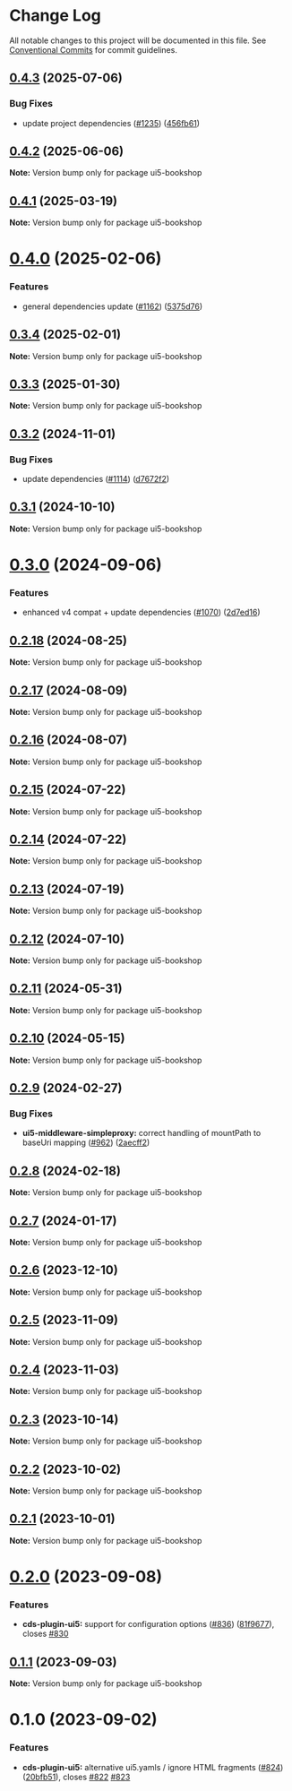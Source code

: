 # Change Log

All notable changes to this project will be documented in this file.
See [Conventional Commits](https://conventionalcommits.org) for commit guidelines.

## [0.4.3](https://github.com/ui5-community/ui5-ecosystem-showcase/compare/ui5-bookshop@0.4.2...ui5-bookshop@0.4.3) (2025-07-06)


### Bug Fixes

* update project dependencies ([#1235](https://github.com/ui5-community/ui5-ecosystem-showcase/issues/1235)) ([456fb61](https://github.com/ui5-community/ui5-ecosystem-showcase/commit/456fb6143125e3334acafb129e219499b2a1c882))





## [0.4.2](https://github.com/ui5-community/ui5-ecosystem-showcase/compare/ui5-bookshop@0.4.1...ui5-bookshop@0.4.2) (2025-06-06)

**Note:** Version bump only for package ui5-bookshop





## [0.4.1](https://github.com/ui5-community/ui5-ecosystem-showcase/compare/ui5-bookshop@0.4.0...ui5-bookshop@0.4.1) (2025-03-19)

**Note:** Version bump only for package ui5-bookshop





# [0.4.0](https://github.com/ui5-community/ui5-ecosystem-showcase/compare/ui5-bookshop@0.3.4...ui5-bookshop@0.4.0) (2025-02-06)


### Features

* general dependencies update ([#1162](https://github.com/ui5-community/ui5-ecosystem-showcase/issues/1162)) ([5375d76](https://github.com/ui5-community/ui5-ecosystem-showcase/commit/5375d76496741433330d76ce59a89b39f7ad8a69))





## [0.3.4](https://github.com/ui5-community/ui5-ecosystem-showcase/compare/ui5-bookshop@0.3.3...ui5-bookshop@0.3.4) (2025-02-01)

**Note:** Version bump only for package ui5-bookshop





## [0.3.3](https://github.com/ui5-community/ui5-ecosystem-showcase/compare/ui5-bookshop@0.3.2...ui5-bookshop@0.3.3) (2025-01-30)

**Note:** Version bump only for package ui5-bookshop





## [0.3.2](https://github.com/ui5-community/ui5-ecosystem-showcase/compare/ui5-bookshop@0.3.1...ui5-bookshop@0.3.2) (2024-11-01)


### Bug Fixes

* update dependencies ([#1114](https://github.com/ui5-community/ui5-ecosystem-showcase/issues/1114)) ([d7672f2](https://github.com/ui5-community/ui5-ecosystem-showcase/commit/d7672f2cd10f8a5de1da3070050ab98810e0fcf8))





## [0.3.1](https://github.com/ui5-community/ui5-ecosystem-showcase/compare/ui5-bookshop@0.3.0...ui5-bookshop@0.3.1) (2024-10-10)

**Note:** Version bump only for package ui5-bookshop





# [0.3.0](https://github.com/ui5-community/ui5-ecosystem-showcase/compare/ui5-bookshop@0.2.18...ui5-bookshop@0.3.0) (2024-09-06)


### Features

* enhanced v4 compat + update dependencies ([#1070](https://github.com/ui5-community/ui5-ecosystem-showcase/issues/1070)) ([2d7ed16](https://github.com/ui5-community/ui5-ecosystem-showcase/commit/2d7ed1623249febd32ecabdd2b47698f1cd968d5))





## [0.2.18](https://github.com/ui5-community/ui5-ecosystem-showcase/compare/ui5-bookshop@0.2.17...ui5-bookshop@0.2.18) (2024-08-25)

**Note:** Version bump only for package ui5-bookshop





## [0.2.17](https://github.com/ui5-community/ui5-ecosystem-showcase/compare/ui5-bookshop@0.2.16...ui5-bookshop@0.2.17) (2024-08-09)

**Note:** Version bump only for package ui5-bookshop





## [0.2.16](https://github.com/ui5-community/ui5-ecosystem-showcase/compare/ui5-bookshop@0.2.15...ui5-bookshop@0.2.16) (2024-08-07)

**Note:** Version bump only for package ui5-bookshop





## [0.2.15](https://github.com/ui5-community/ui5-ecosystem-showcase/compare/ui5-bookshop@0.2.14...ui5-bookshop@0.2.15) (2024-07-22)

**Note:** Version bump only for package ui5-bookshop





## [0.2.14](https://github.com/ui5-community/ui5-ecosystem-showcase/compare/ui5-bookshop@0.2.13...ui5-bookshop@0.2.14) (2024-07-22)

**Note:** Version bump only for package ui5-bookshop





## [0.2.13](https://github.com/ui5-community/ui5-ecosystem-showcase/compare/ui5-bookshop@0.2.12...ui5-bookshop@0.2.13) (2024-07-19)

**Note:** Version bump only for package ui5-bookshop





## [0.2.12](https://github.com/ui5-community/ui5-ecosystem-showcase/compare/ui5-bookshop@0.2.11...ui5-bookshop@0.2.12) (2024-07-10)

**Note:** Version bump only for package ui5-bookshop





## [0.2.11](https://github.com/ui5-community/ui5-ecosystem-showcase/compare/ui5-bookshop@0.2.10...ui5-bookshop@0.2.11) (2024-05-31)

**Note:** Version bump only for package ui5-bookshop





## [0.2.10](https://github.com/ui5-community/ui5-ecosystem-showcase/compare/ui5-bookshop@0.2.9...ui5-bookshop@0.2.10) (2024-05-15)

**Note:** Version bump only for package ui5-bookshop





## [0.2.9](https://github.com/ui5-community/ui5-ecosystem-showcase/compare/ui5-bookshop@0.2.8...ui5-bookshop@0.2.9) (2024-02-27)


### Bug Fixes

* **ui5-middleware-simpleproxy:** correct handling of mountPath to baseUri mapping ([#962](https://github.com/ui5-community/ui5-ecosystem-showcase/issues/962)) ([2aecff2](https://github.com/ui5-community/ui5-ecosystem-showcase/commit/2aecff22d7c8600837a217cfe02007b68926ab4f))





## [0.2.8](https://github.com/ui5-community/ui5-ecosystem-showcase/compare/ui5-bookshop@0.2.7...ui5-bookshop@0.2.8) (2024-02-18)

**Note:** Version bump only for package ui5-bookshop





## [0.2.7](https://github.com/ui5-community/ui5-ecosystem-showcase/compare/ui5-bookshop@0.2.6...ui5-bookshop@0.2.7) (2024-01-17)

**Note:** Version bump only for package ui5-bookshop





## [0.2.6](https://github.com/ui5-community/ui5-ecosystem-showcase/compare/ui5-bookshop@0.2.5...ui5-bookshop@0.2.6) (2023-12-10)

**Note:** Version bump only for package ui5-bookshop





## [0.2.5](https://github.com/ui5-community/ui5-ecosystem-showcase/compare/ui5-bookshop@0.2.4...ui5-bookshop@0.2.5) (2023-11-09)

**Note:** Version bump only for package ui5-bookshop





## [0.2.4](https://github.com/ui5-community/ui5-ecosystem-showcase/compare/ui5-bookshop@0.2.3...ui5-bookshop@0.2.4) (2023-11-03)

**Note:** Version bump only for package ui5-bookshop





## [0.2.3](https://github.com/ui5-community/ui5-ecosystem-showcase/compare/ui5-bookshop@0.2.2...ui5-bookshop@0.2.3) (2023-10-14)

**Note:** Version bump only for package ui5-bookshop





## [0.2.2](https://github.com/ui5-community/ui5-ecosystem-showcase/compare/ui5-bookshop@0.2.1...ui5-bookshop@0.2.2) (2023-10-02)

**Note:** Version bump only for package ui5-bookshop





## [0.2.1](https://github.com/ui5-community/ui5-ecosystem-showcase/compare/ui5-bookshop@0.2.0...ui5-bookshop@0.2.1) (2023-10-01)

**Note:** Version bump only for package ui5-bookshop





# [0.2.0](https://github.com/ui5-community/ui5-ecosystem-showcase/compare/ui5-bookshop@0.1.1...ui5-bookshop@0.2.0) (2023-09-08)


### Features

* **cds-plugin-ui5:** support for configuration options ([#836](https://github.com/ui5-community/ui5-ecosystem-showcase/issues/836)) ([81f9677](https://github.com/ui5-community/ui5-ecosystem-showcase/commit/81f967777771cad8252c83766e256431e067ee61)), closes [#830](https://github.com/ui5-community/ui5-ecosystem-showcase/issues/830)





## [0.1.1](https://github.com/ui5-community/ui5-ecosystem-showcase/compare/ui5-bookshop@0.1.0...ui5-bookshop@0.1.1) (2023-09-03)

**Note:** Version bump only for package ui5-bookshop





# 0.1.0 (2023-09-02)


### Features

* **cds-plugin-ui5:** alternative ui5.yamls / ignore HTML fragments ([#824](https://github.com/ui5-community/ui5-ecosystem-showcase/issues/824)) ([20bfb51](https://github.com/ui5-community/ui5-ecosystem-showcase/commit/20bfb51fc46de05b000e617eaca6a30c2a7aae6a)), closes [#822](https://github.com/ui5-community/ui5-ecosystem-showcase/issues/822) [#823](https://github.com/ui5-community/ui5-ecosystem-showcase/issues/823)
